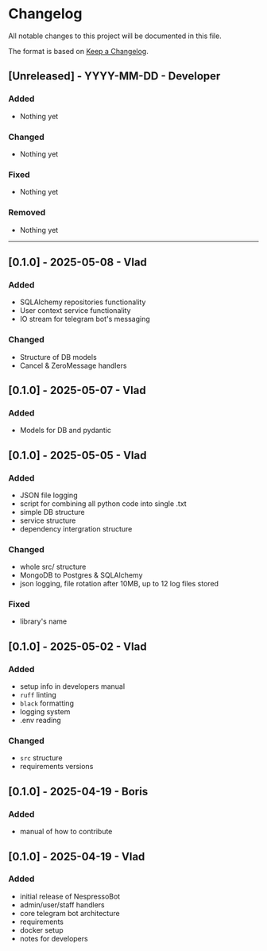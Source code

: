 <!-- markdownlint-disable MD022 MD024 MD032-->

# Changelog

All notable changes to this project will be documented in this file.

The format is based on [Keep a Changelog](https://keepachangelog.com/en/1.0.0/).

## [Unreleased] - YYYY-MM-DD - Developer
### Added
- Nothing yet

### Changed
- Nothing yet

### Fixed
- Nothing yet

### Removed
- Nothing yet

---

## [0.1.0] - 2025-05-08 - Vlad
### Added
- SQLAlchemy repositories functionality
- User context service functionality
- IO stream for telegram bot's messaging

### Changed
- Structure of DB models
- Cancel & ZeroMessage handlers

## [0.1.0] - 2025-05-07 - Vlad
### Added
- Models for DB and pydantic

## [0.1.0] - 2025-05-05 - Vlad
### Added
- JSON file logging
- script for combining all python code into single .txt
- simple DB structure
- service structure
- dependency intergration structure

### Changed
- whole src/ structure
- MongoDB to Postgres & SQLAlchemy
- json logging, file rotation after 10MB, up to 12 log files stored

### Fixed
- library's name

## [0.1.0] - 2025-05-02 - Vlad
### Added
- setup info in developers manual
- `ruff` linting
- `black` formatting
- logging system
- .env reading

### Changed
- `src` structure
- requirements versions

## [0.1.0] - 2025-04-19 - Boris
### Added
- manual of how to contribute

## [0.1.0] - 2025-04-19 - Vlad
### Added
- initial release of NespressoBot
- admin/user/staff handlers
- core telegram bot architecture
- requirements
- docker setup
- notes for developers
